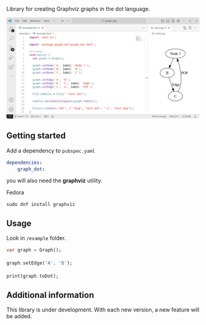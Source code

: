 Library for creating Graphviz graphs in the dot language.

![example](assets/example.png)

## Getting started

Add a dependency to `pubspec.yaml`

```yaml
dependencies:
    graph_dot:
```

you will also need the **graphviz** utility.

Fedora
```
sudo dnf install graphviz
```

## Usage

Look in `/example` folder.

```dart
var graph = Graph();

graph.setEdge('A', 'B');

print(graph.toDot);
```

## Additional information

This library is under development. With each new version, a new feature will be added.
